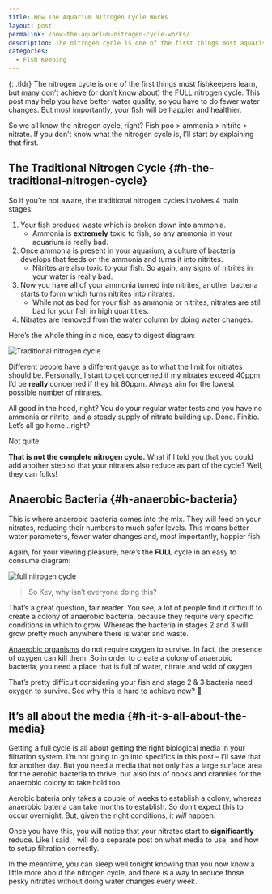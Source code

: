 ```yaml
---
title: How The Aquarium Nitrogen Cycle Works
layout: post
permalink: /how-the-aquarium-nitrogen-cycle-works/
description: The nitrogen cycle is one of the first things most aquarists learn, but many don't know the FULL nitrogen cycle. This post talks about that in more detail.
categories:
  - Fish Keeping
---
```

{: .tldr}
The nitrogen cycle is one of the first things most fishkeepers learn, but many don&#8217;t achieve (or don&#8217;t know about) the FULL nitrogen cycle. This post may help you have better water quality, so you have to do fewer water changes. But most importantly, your fish will be happier and healthier.

So we all know the nitrogen cycle, right? Fish poo > ammonia > nitrite > nitrate. If you don&#8217;t know what the nitrogen cycle is, I&#8217;ll start by explaining that first.

## The Traditional Nitrogen Cycle {#h-the-traditional-nitrogen-cycle}

So if you&#8217;re not aware, the traditional nitrogen cycles involves 4 main stages:

  1. Your fish produce waste which is broken down into ammonia.
      * Ammonia is **extremely** toxic to fish, so any ammonia in your aquarium is really bad.
  2. Once ammonia is present in your aquarium, a culture of bacteria develops that feeds on the ammonia and turns it into nitrites.
      * Nitrites are also toxic to your fish. So again, any signs of nitrites in your water is really bad.
  3. Now you have all of your ammonia turned into nitrites, another bacteria starts to form which turns nitrites into nitrates.
      * While not as bad for your fish as ammonia or nitrites, nitrates are still bad for your fish in high quantities.
  4. Nitrates are removed from the water column by doing water changes.

Here&#8217;s the whole thing in a nice, easy to digest diagram:

<img loading="lazy" width="1000" height="560" src="/assets/images/wp-images/2020/03/nitrogen-cycle-01.png" alt="Traditional nitrogen cycle" class="wp-image-1247" srcset="/assets/images/wp-images/2020/03/nitrogen-cycle-01.png 1000w, /assets/images/wp-images/2020/03/nitrogen-cycle-01-300x168.png 300w, /assets/images/wp-images/2020/03/nitrogen-cycle-01-768x430.png 768w" sizes="(max-width: 1000px) 100vw, 1000px" />  

<p class="notice">
  Different people have a different gauge as to what the limit for nitrates should be. Personally, I start to get concerned if my nitrates exceed 40ppm. I&#8217;d be <strong>really</strong> concerned if they hit 80ppm. Always aim for the lowest possible number of nitrates.
</p>

All good in the hood, right? You do your regular water tests and you have no ammonia or nitrite, and a steady supply of nitrate building up. Done. Finitio. Let&#8217;s all go home&#8230;right?

Not quite.

**That is not the complete nitrogen cycle.** What if I told you that you could add another step so that your nitrates also reduce as part of the cycle? Well, they can folks!

## Anaerobic Bacteria {#h-anaerobic-bacteria}

This is where anaerobic bacteria comes into the mix. They will feed on your nitrates, reducing their numbers to much safer levels. This means better water parameters, fewer water changes and, most importantly, happier fish.

Again, for your viewing pleasure, here&#8217;s the **FULL** cycle in an easy to consume diagram:

<img loading="lazy" width="1000" height="560" src="/assets/images/wp-images/2020/03/nitrogen-cycle-02.png" alt="full nitrogen cycle" class="wp-image-1250" srcset="/assets/images/wp-images/2020/03/nitrogen-cycle-02.png 1000w, /assets/images/wp-images/2020/03/nitrogen-cycle-02-300x168.png 300w, /assets/images/wp-images/2020/03/nitrogen-cycle-02-768x430.png 768w" sizes="(max-width: 1000px) 100vw, 1000px" />  

<blockquote class="wp-block-quote">
  <p>
    So Kev, why isn&#8217;t everyone doing this?
  </p>
</blockquote>

That&#8217;s a great question, fair reader. You see, a lot of people find it difficult to create a colony of anaerobic bacteria, because they require very specific conditions in which to grow. Whereas the bacteria in stages 2 and 3 will grow pretty much anywhere there is water and waste.

[Anaerobic organisms](https://en.wikipedia.org/wiki/Anaerobic_organism) do not require oxygen to survive. In fact, the presence of oxygen can kill them. So in order to create a colony of anaerobic bacteria, you need a place that is full of water, nitrate and void of oxygen.

That&#8217;s pretty difficult considering your fish and stage 2 & 3 bacteria need oxygen to survive. See why this is hard to achieve now? 🙂

## It&#8217;s all about the media {#h-it-s-all-about-the-media}

Getting a full cycle is all about getting the right biological media in your filtration system. I&#8217;m not going to go into specifics in this post &#8211; I&#8217;ll save that for another day. But you need a media that not only has a large surface area for the aerobic bacteria to thrive, but also lots of nooks and crannies for the anaerobic colony to take hold too.

Aerobic bateria only takes a couple of weeks to establish a colony, whereas anaerobic bateria can take months to establish. So don&#8217;t expect this to occur overnight. But, given the right conditions, it _will_ happen.

Once you have this, you will notice that your nitrates start to **significantly** reduce. Like I said, I will do a separate post on what media to use, and how to setup filtration correctly.

In the meantime, you can sleep well tonight knowing that you now know a little more about the nitrogen cycle, and there is a way to reduce those pesky nitrates without doing water changes every week.
